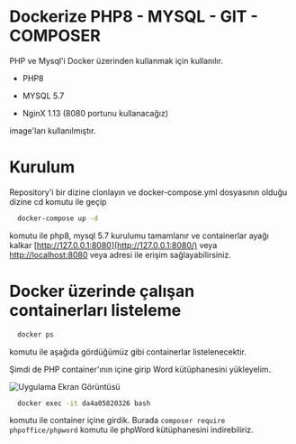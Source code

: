 
# Dockerize PHP8 - MYSQL - GIT - COMPOSER 

PHP ve Mysql'i Docker üzerinden kullanmak için kullanılır. 

- PHP8

- MYSQL 5.7

- NginX 1.13 (8080 portunu kullanacağız)

image'ları kullanılmıştır.




# Kurulum
Repository'i bir dizine clonlayın ve docker-compose.yml dosyasının olduğu dizine cd komutu ile geçip
```bash
  docker-compose up -d 
```
komutu ile php8, mysql 5.7 kurulumu tamamlanır ve containerlar ayağı kalkar
[http://127.0.0.1:8080](http://127.0.0.1:8080/) veya 
[http://localhost:8080](http://localhost:8080/) veya adresi ile erişim sağlayabilirsiniz.



# Docker üzerinde çalışan containerları listeleme

```bash
  docker ps
```
komutu ile aşağıda gördüğümüz gibi containerlar listelenecektir. 

Şimdi de PHP container'ının içine girip Word kütüphanesini yükleyelim. 

![Uygulama Ekran Görüntüsü](https://img.onl/kbNxXZ)

```bash
  docker exec -it da4a05820326 bash
```
komutu ile container içine girdik. Burada `composer require phpoffice/phpword` komutu ile phpWord kütüphanesini indirebiliriz.
